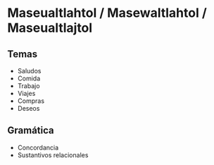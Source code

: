 # Maseualtlahtol / Masewaltlahtol / Maseualtlajtol

## Temas 

- Saludos
- Comida
- Trabajo
- Viajes 
- Compras 
- Deseos 


## Gramática 

- Concordancia 
- Sustantivos relacionales
